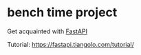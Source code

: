 # bench time project
Get acquainted with [FastAPI](https://fastapi.tiangolo.com/) 

Tutorial: https://fastapi.tiangolo.com/tutorial/
